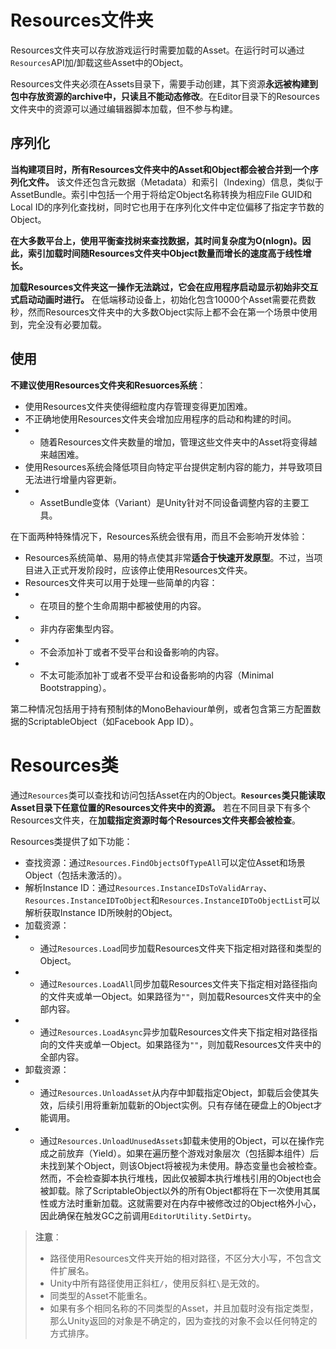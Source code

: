 # Resources文件夹

Resources文件夹可以存放游戏运行时需要加载的Asset。在运行时可以通过`Resources`API加/卸载这些Asset中的Object。

Resources文件夹必须在Assets目录下，需要手动创建，其下资源**永远被构建到包中存放资源的archive中，只读且不能动态修改**。在Editor目录下的Resources文件夹中的资源可以通过编辑器脚本加载，但不参与构建。

## 序列化

**当构建项目时，所有Resources文件夹中的Asset和Object都会被合并到一个序列化文件。** 该文件还包含元数据（Metadata）和索引（Indexing）信息，类似于AssetBundle。索引中包括一个用于将给定Object名称转换为相应File GUID和Local ID的序列化查找树，同时它也用于在序列化文件中定位偏移了指定字节数的Object。

**在大多数平台上，使用平衡查找树来查找数据，其时间复杂度为O(nlogn)。因此，索引加载时间随Resources文件夹中Object数量而增长的速度高于线性增长。**

**加载Resources文件夹这一操作无法跳过，它会在应用程序启动显示初始非交互式启动动画时进行。** 在低端移动设备上，初始化包含10000个Asset需要花费数秒，然而Resources文件夹中的大多数Object实际上都不会在第一个场景中使用到，完全没有必要加载。

## 使用

**不建议使用Resources文件夹和Resuorces系统**：

- 使用Resources文件夹使得细粒度内存管理变得更加困难。
- 不正确地使用Resources文件夹会增加应用程序的启动和构建的时间。
-  - 随着Resources文件夹数量的增加，管理这些文件夹中的Asset将变得越来越困难。
-  使用Resources系统会降低项目向特定平台提供定制内容的能力，并导致项目无法进行增量内容更新。
-  - AssetBundle变体（Variant）是Unity针对不同设备调整内容的主要工具。

在下面两种特殊情况下，Resources系统会很有用，而且不会影响开发体验：

- Resources系统简单、易用的特点使其非常**适合于快速开发原型**。不过，当项目进入正式开发阶段时，应该停止使用Resources文件夹。
- Resources文件夹可以用于处理一些简单的内容：
- - 在项目的整个生命周期中都被使用的内容。
- - 非内存密集型内容。
- - 不会添加补丁或者不受平台和设备影响的内容。
- - 不太可能添加补丁或者不受平台和设备影响的内容（Minimal Bootstrapping）。

第二种情况包括用于持有预制体的MonoBehaviour单例，或者包含第三方配置数据的ScriptableObject（如Facebook App ID）。

# Resources类

通过`Resources`类可以查找和访问包括Asset在内的Object。**`Resources`类只能读取Asset目录下任意位置的Resources文件夹中的资源。** 若在不同目录下有多个Resources文件夹，在**加载指定资源时每个Resources文件夹都会被检查**。

Resources类提供了如下功能：

- 查找资源：通过`Resources.FindObjectsOfTypeAll`可以定位Asset和场景Object（包括未激活的）。
- 解析Instance ID：通过`Resources.InstanceIDsToValidArray`、`Resources.InstanceIDToObject`和`Resources.InstanceIDToObjectList`可以解析获取Instance ID所映射的Object。
- 加载资源：
- - 通过`Resources.Load`同步加载Resources文件夹下指定相对路径和类型的Object。
- - 通过`Resources.LoadAll`同步加载Resources文件夹下指定相对路径指向的文件夹或单一Object。如果路径为`""`，则加载Resources文件夹中的全部内容。
- - 通过`Resources.LoadAsync`异步加载Resources文件夹下指定相对路径指向的文件夹或单一Object。如果路径为`""`，则加载Resources文件夹中的全部内容。
- 卸载资源：
- - 通过`Resources.UnloadAsset`从内存中卸载指定Object，卸载后会使其失效，后续引用将重新加载新的Object实例。只有存储在硬盘上的Object才能调用。
- - 通过`Resources.UnloadUnusedAssets`卸载未使用的Object，可以在操作完成之前放弃（Yield）。如果在遍历整个游戏对象层次（包括脚本组件）后未找到某个Object，则该Object将被视为未使用。静态变量也会被检查。然而，不会检查脚本执行堆栈，因此仅被脚本执行堆栈引用的Object也会被卸载。除了ScriptableObject以外的所有Object都将在下一次使用其属性或方法时重新加载。这就需要对在内存中被修改过的Object格外小心，因此确保在触发GC之前调用`EditorUtility.SetDirty`。

> **注意**：
> - 路径使用Resources文件夹开始的相对路径，不区分大小写，不包含文件扩展名。
> - Unity中所有路径使用正斜杠`/`，使用反斜杠`\`是无效的。
> - 同类型的Asset不能重名。
> - 如果有多个相同名称的不同类型的Asset，并且加载时没有指定类型，那么Unity返回的对象是不确定的，因为查找的对象不会以任何特定的方式排序。